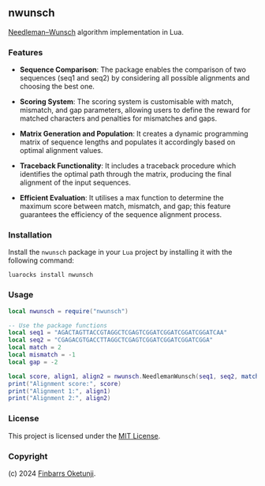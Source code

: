 ## nwunsch

[Needleman–Wunsch](https://en.wikipedia.org/wiki/Needleman%E2%80%93Wunsch_algorithm) algorithm implementation in Lua.

### Features

- **Sequence Comparison**: The package enables the comparison of two sequences (seq1 and seq2) by considering all possible alignments and choosing the best one.

- **Scoring System**: The scoring system is customisable with match, mismatch, and gap parameters, allowing users to define the reward for matched characters and penalties for mismatches and gaps.

- **Matrix Generation and Population**: It creates a dynamic programming matrix of sequence lengths and populates it accordingly based on optimal alignment values.

- **Traceback Functionality**: It includes a traceback procedure which identifies the optimal path through the matrix, producing the final alignment of the input sequences.

- **Efficient Evaluation**: It utilises a max function to determine the maximum score between match, mismatch, and gap; this feature guarantees the efficiency of the sequence alignment process.

### Installation

Install the `nwunsch` package in your `Lua` project by installing it with the following command:

```shell
luarocks install nwunsch
```

### Usage

```lua
local nwunsch = require("nwunsch")

-- Use the package functions
local seq1 = "AGACTAGTTACCGTAGGCTCGAGTCGGATCGGATCGGATCGGATCAA"
local seq2 = "CGAGACGTGACCTTAGGCTCGAGTCGGATCGGATCGGATCGGA"
local match = 2
local mismatch = -1
local gap = -2

local score, align1, align2 = nwunsch.NeedlemanWunsch(seq1, seq2, match, mismatch, gap)
print("Alignment score:", score)
print("Alignment 1:", align1)
print("Alignment 2:", align2)
```

### License

This project is licensed under the [MIT License](./LICENSE).

### Copyright

(c) 2024 [Finbarrs Oketunji](https://finbarrs.eu).

